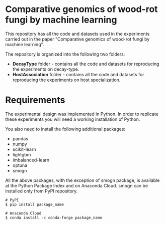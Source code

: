 # Comparative genomics of wood-rot fungi by machine learning
This repository has all the code and datasets used in the experiments carried out in the paper "Comparative genomics of wood-rot fungi by machine learning".

The repository is organized into the following two folders:
* **DecayType** folder - contains all the code and datasets for reproducing the experiments on decay-type.
* **HostAssociation** folder - contains all the code and datasets for reproducing the experiments on host specialization.

# Requirements
The experimental design was implemented in Python. In order to replicate these experiments you will need a working installation of Python.

You also need to install the following additional packages:
* pandas
* numpy
* scikit-learn
* lightgbm
* imbalanced-learn
* optuna
* smogn

All the above packages, with the exception of smogn package, is available at the Python Package Index and on Anaconda Cloud. smogn can be installed only from PyPI repository.

```
# PyPI
$ pip install package_name
```

```
# Anaconda Cloud
$ conda install -c conda-forge package_name
```

